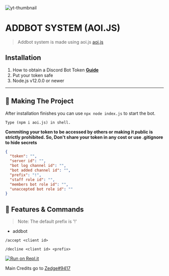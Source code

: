 ![yt-thumbnail](https://user-images.githubusercontent.com/99521910/153701281-5753be74-2bef-4e97-8704-6422d8544815.jpg)

# ADDBOT SYSTEM (AOI.JS)
> Addbot system is made using aoi.js [aoi.js](https://www.youtube.com/redirect?event=video_description&redir_token=QUFFLUhqazJFYTF0NTNXa0J6d3ZuUE8yTFFqandUeGVYd3xBQ3Jtc0tsa1ItTFVkeE02SEJqcm51T1ozMHhRbW9kS0Qzd2htYTQzajMtSDNuM2NRNTJ6ZUh1MnVXa1BPTzc2VVB6V1JqdkFEX3BzS0d1N1Ixb3RYVGE1YWp0ZlNiejlOX0ZGb3E2eEU4RnROMDVuYzdtbzNQOA&q=https%3A%2F%2Fgithub.com%2FAkaruiDevelopment%2Faoi.js%23readme)

## Installation

1. How to obtain a Discord Bot Token **[Guide](https://discordjs.guide/preparations/setting-up-a-bot-application.html#creating-your-bot)** 
2. Put your token safe
3. Node.js v12.0.0 or newer

---

## 🔎 Making The Project

After installation finishes you can use `npx node index.js` to start the bot.

```
Type (npm i aoi.js) in shell.
```

**Commiting your token to be accessed by others or making it public is strictly prohibited. So, Don't share your token in any cost or use .gitignore to hide secrets**

```json
{
  "token": "",
  "server id": "",
  "bot log channel id": "",
  "bot added channel id": "",
  "prefix": "!",
  "staff role id": "",
  "members bot role id": "",
  "unaccepted bot role id": ""
}
```

## 📝 Features & Commands

> Note: The default prefix is '!'
* addbot <client id> <client prefix>

`/accept <client id>`

`/decline <client id> <prefix>`

[![Run on Repl.it](https://repl.it/badge/github/Discord-Bot-Developers1/addbot-system)](https://repl.it/github/Discord-Bot-Developers1/addbot-system)

Main Credits go to [Zedge#9417](https://)
